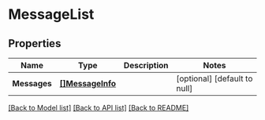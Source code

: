 # MessageList

## Properties
Name | Type | Description | Notes
------------ | ------------- | ------------- | -------------
**Messages** | [**[]MessageInfo**](MessageInfo.md) |  | [optional] [default to null]

[[Back to Model list]](../README.md#documentation-for-models) [[Back to API list]](../README.md#documentation-for-api-endpoints) [[Back to README]](../README.md)


